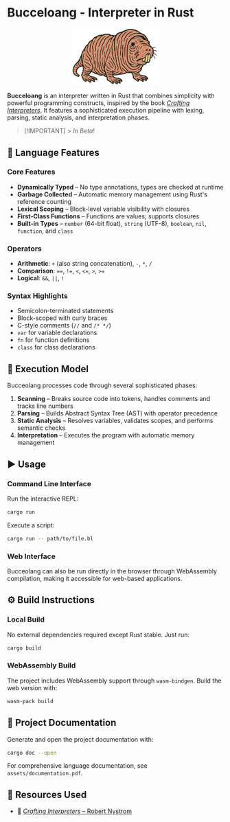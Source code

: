 # Bucceloang - Interpreter in Rust

<p align="center">
  <img src="assets/icon.png" alt="Bucceloang Logo" width="200"/>
</p>

**Bucceloang** is an interpreter written in Rust that combines simplicity with powerful programming constructs, inspired by the book [_Crafting Interpreters_](https://craftinginterpreters.com/). It features a sophisticated execution pipeline with lexing, parsing, static analysis, and interpretation phases.

> [!IMPORTANT] > _In Beta!_

## 🧠 Language Features

### Core Features

- **Dynamically Typed** – No type annotations, types are checked at runtime
- **Garbage Collected** – Automatic memory management using Rust's reference counting
- **Lexical Scoping** – Block-level variable visibility with closures
- **First-Class Functions** – Functions are values; supports closures
- **Built-in Types** – `number` (64-bit float), `string` (UTF-8), `boolean`, `nil`, `function`, and `class`

### Operators

- **Arithmetic**: `+` (also string concatenation), `-`, `*`, `/`
- **Comparison**: `==`, `!=`, `<`, `<=`, `>`, `>=`
- **Logical**: `&&`, `||`, `!`

### Syntax Highlights

- Semicolon-terminated statements
- Block-scoped with curly braces
- C-style comments (`//` and `/* */`)
- `var` for variable declarations
- `fn` for function definitions
- `class` for class declarations

## 🔄 Execution Model

Bucceolang processes code through several sophisticated phases:

1. **Scanning** – Breaks source code into tokens, handles comments and tracks line numbers
2. **Parsing** – Builds Abstract Syntax Tree (AST) with operator precedence
3. **Static Analysis** – Resolves variables, validates scopes, and performs semantic checks
4. **Interpretation** – Executes the program with automatic memory management

## ▶️ Usage

### Command Line Interface

Run the interactive REPL:

```sh
cargo run
```

Execute a script:

```sh
cargo run -- path/to/file.bl
```

### Web Interface

Bucceolang can also be run directly in the browser through WebAssembly compilation, making it accessible for web-based applications.

## ⚙️ Build Instructions

### Local Build

No external dependencies required except Rust stable. Just run:

```sh
cargo build
```

### WebAssembly Build

The project includes WebAssembly support through `wasm-bindgen`. Build the web version with:

```sh
wasm-pack build
```

## 📂 Project Documentation

Generate and open the project documentation with:

```sh
cargo doc --open
```

For comprehensive language documentation, see `assets/documentation.pdf`.

## 📖 Resources Used

- 📘 [_Crafting Interpreters_ – Robert Nystrom](https://craftinginterpreters.com/)
